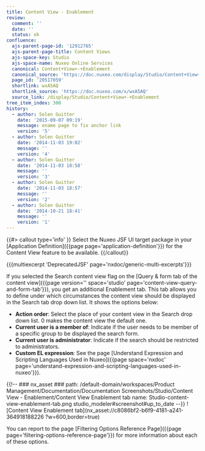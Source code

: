```yaml
---
title: Content View - Enablement
review:
  comment: ''
  date: ''
  status: ok
confluence:
  ajs-parent-page-id: '12912765'
  ajs-parent-page-title: Content Views
  ajs-space-key: Studio
  ajs-space-name: Nuxeo Online Services
  canonical: Content+View+-+Enablement
  canonical_source: 'https://doc.nuxeo.com/display/Studio/Content+View+-+Enablement'
  page_id: '20517059'
  shortlink: wxA5AQ
  shortlink_source: 'https://doc.nuxeo.com/x/wxA5AQ'
  source_link: /display/Studio/Content+View+-+Enablement
tree_item_index: 300
history:
  - author: Solen Guitter
    date: '2015-09-07 09:19'
    message: ename page to fix anchor link
    version: '5'
  - author: Solen Guitter
    date: '2014-11-03 19:02'
    message: ''
    version: '4'
  - author: Solen Guitter
    date: '2014-11-03 18:58'
    message: ''
    version: '3'
  - author: Solen Guitter
    date: '2014-11-03 18:57'
    message: ''
    version: '2'
  - author: Solen Guitter
    date: '2014-10-21 18:41'
    message: ''
    version: '1'
---
```


{{#> callout type='info' }}
Select the Nuxeo JSF UI target package in your [Application Definition]({{page page='application-definition'}}) for the Content View feature to be available.
{{/callout}}

{{{multiexcerpt 'DeprecatedJSF' page='nxdoc/generic-multi-excerpts'}}}

If you selected the Search content view flag on the [Query & form tab of the content view]({{page version='' space='studio' page='content-view-query-and-form-tab'}}), you get an additional Enablement tab. This tab allows you to define under which circumstances the content view should be displayed in the Search tab drop down list. It shows the options below:

- **Action order**: Select the place of your content view in the Search drop down list. 0 makes the content view the default one.
- **Current user is a member of**: Indicate if the user needs to be member of a specific group to be displayed the search form.
- **Current user is administrator**: Indicate if the search should be restricted to administrators.
- **Custom EL expression**: See the page [Understand Expression and Scripting Languages Used in Nuxeo]({{page space='nxdoc' page='understand-expression-and-scripting-languages-used-in-nuxeo'}}).

{{!--     ### nx_asset ###
    path: /default-domain/workspaces/Product Management/Documentation/Documentation Screenshots/Studio/Content View - Enablement/Content View Enablement tab
    name: Studio-content-view-enablement-tab.png
    studio_modeler#screenshot#up_to_date
--}}
![Content View Enablement tab](nx_asset://c8086bf2-b6f9-4181-a241-364918188226 ?w=600,border=true)

You can report to the page [Filtering Options Reference Page]({{page page='filtering-options-reference-page'}}) for more information about each of these options.
